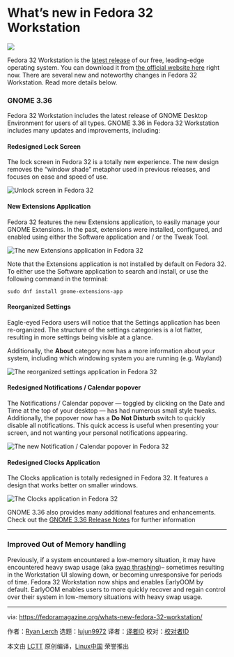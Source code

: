 [#]: collector: (lujun9972)
[#]: translator: (geekpi)
[#]: reviewer: ( )
[#]: publisher: ( )
[#]: url: ( )
[#]: subject: (What’s new in Fedora 32 Workstation)
[#]: via: (https://fedoramagazine.org/whats-new-fedora-32-workstation/)
[#]: author: (Ryan Lerch https://fedoramagazine.org/author/ryanlerch/)

What’s new in Fedora 32 Workstation
======

![][1]

Fedora 32 Workstation is the [latest release][2] of our free, leading-edge operating system. You can download it from [the official website here][3] right now. There are several new and noteworthy changes in Fedora 32 Workstation. Read more details below.

### GNOME 3.36

Fedora 32 Workstation includes the latest release of GNOME Desktop Environment for users of all types. GNOME 3.36 in Fedora 32 Workstation includes many updates and improvements, including:

#### Redesigned Lock Screen

The lock screen in Fedora 32 is a totally new experience. The new design removes the “window shade” metaphor used in previous releases, and focuses on ease and speed of use.

![Unlock screen in Fedora 32][4]

#### New Extensions Application

Fedora 32 features the new Extensions application, to easily manage your GNOME Extensions. In the past, extensions were installed, configured, and enabled using either the Software application and / or the Tweak Tool.

![The new Extensions application in Fedora 32][5]

Note that the Extensions application is not installed by default on Fedora 32. To either use the Software application to search and install, or use the following command in the terminal:

```
sudo dnf install gnome-extensions-app
```

#### Reorganized Settings

Eagle-eyed Fedora users will notice that the Settings application has been re-organized. The structure of the settings categories is a lot flatter, resulting in more settings being visible at a glance.

Additionally, the **About** category now has a more information about your system, including which windowing system you are running (e.g. Wayland)

![The reorganized settings application in Fedora 32][6]

#### Redesigned Notifications / Calendar popover

The Notifications / Calendar popover — toggled by clicking on the Date and Time at the top of your desktop — has had numerous small style tweaks. Additionally, the popover now has a **Do Not Disturb** switch to quickly disable all notifications. This quick access is useful when presenting your screen, and not wanting your personal notifications appearing.

![The new Notification / Calendar popover in Fedora 32 ][7]

#### Redesigned Clocks Application

The Clocks application is totally redesigned in Fedora 32. It features a design that works better on smaller windows.

![The Clocks application in Fedora 32][8]

GNOME 3.36 also provides many additional features and enhancements. Check out the [GNOME 3.36 Release Notes][9] for further information

* * *

### Improved Out of Memory handling

Previously, if a system encountered a low-memory situation, it may have encountered heavy swap usage (aka [swap thrashing][10])– sometimes resulting in the Workstation UI slowing down, or becoming unresponsive for periods of time. Fedora 32 Workstation now ships and enables EarlyOOM by default. EarlyOOM enables users to more quickly recover and regain control over their system in low-memory situations with heavy swap usage.

--------------------------------------------------------------------------------

via: https://fedoramagazine.org/whats-new-fedora-32-workstation/

作者：[Ryan Lerch][a]
选题：[lujun9972][b]
译者：[译者ID](https://github.com/译者ID)
校对：[校对者ID](https://github.com/校对者ID)

本文由 [LCTT](https://github.com/LCTT/TranslateProject) 原创编译，[Linux中国](https://linux.cn/) 荣誉推出

[a]: https://fedoramagazine.org/author/ryanlerch/
[b]: https://github.com/lujun9972
[1]: https://fedoramagazine.org/wp-content/uploads/2020/04/fedora32workstation-816x345.jpg
[2]: https://fedoramagazine.org/announcing-fedora-32/
[3]: https://getfedora.org/workstation
[4]: https://fedoramagazine.org/wp-content/uploads/2020/04/unlock.gif
[5]: https://fedoramagazine.org/wp-content/uploads/2020/04/extensions.png
[6]: https://fedoramagazine.org/wp-content/uploads/2020/04/settings.png
[7]: https://fedoramagazine.org/wp-content/uploads/2020/04/donotdisturb.png
[8]: https://fedoramagazine.org/wp-content/uploads/2020/04/clocks.png
[9]: https://help.gnome.org/misc/release-notes/3.36/
[10]: https://en.wikipedia.org/wiki/Thrashing_(computer_science)
